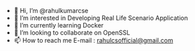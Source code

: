 - 👋 Hi, I’m @rahulkumarcse
- 👀 I’m interested in Developing Real Life Scenario Application
- 🌱 I’m currently learning Docker
- 💞️ I’m looking to collaborate on OpenSSL
- 📫 How to reach me E-mail : rahulcsofficial@gmail.com

<!---
rahulkumarcse/rahulkumarcse is a ✨ special ✨ repository because its `README.md` (this file) appears on your GitHub profile.
You can click the Preview link to take a look at your changes.
--->
